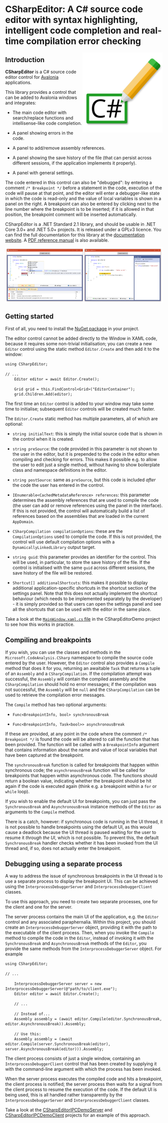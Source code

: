 # CSharpEditor: A C# source code editor with syntax highlighting, intelligent code completion and real-time compilation error checking

<img src="Icon.svg" width="256" align="right">

## Introduction

**CSharpEditor** is a C# source code editor control for [Avalonia](https://github.com/AvaloniaUI/Avalonia) applications.

This library provides a control that can be added to Avalonia windows and integrates:

* The main code editor with search/replace functions and intellisense-like code completion.

* A panel showing errors in the code.

* A panel to add/remove assembly references.

* A panel showing the save history of the file (that can persist across different sessions, if the application implements it properly).

* A panel with general settings.

The code entered in this control can also be "debugged": by entering a comment `/* Breakpoint */` before a statement in the code, execution of the code will pause at that point, and the editor will enter a debugger-like state in which the code is read-only and the value of local variables is shown in a panel on the right. A breakpoint can also be entered by clicking next to the line number where the breakpoint is to be inserted; if it is allowed in that position, the breakpoint comment will be inserted automatically.

CSharpEditor is a .NET Standard 2.1 library, and should be usable in .NET Core 3.0+ and .NET 5.0+ projects. It is released under a GPLv3 licence. You can find the full documentation for this library at the [documentation website](https://arklumpus.github.io/CSharpEditor). A [PDF reference manual](https://arklumpus.github.io/CSharpEditor/CSharpEditor.pdf) is also available.

<p align="center">
<img src="Screenshot.png">
</p>

## Getting started

First of all, you need to install the [NuGet package](https://www.nuget.org/packages/CSharpEditor/) in your project.

The editor control cannot be added directly to the Window in XAML code, because it requires some non-trivial initialisation; you can create a new `Editor` control using the static method `Editor.Create` and then add it to the window:

```CSharp
using CSharpEditor;

// ...
    Editor editor = await Editor.Create();

    Grid grid = this.FindControl<Grid>("EditorContainer");
    grid.Children.Add(editor);
```

The first time an `Editor` control is added to your window may take some time to initialise; subsequent `Editor` controls will be created much faster.

The `Editor.Create` static method has multiple parameters, all of which are optional:

* `string initialText`: this is simply the initial source code that is shown in the control when it is created.

* `string preSource`: the code provided in this parameter is not shown to the user in the editor, but it is prepended to the code in the editor when compiling and checking for errors. This makes it possible e.g. to allow the user to edit just a single method, without having to show boilerplate class and namespace definitions in the editor.

* `string postSource`: same as `preSource`, but this code is included _after_ the code the user has entered in the control.

* `IEnumerable<CachedMetadataReference> references`: this parameter determines the assembly references that are used to compile the code (the user can add or remove references using the panel in the interface). If this is not provided, the control will automatically build a list of references based on the assemblies that are loaded in the current `AppDomain`.

* `CSharpCompilation compilationOptions`: these are the `CompilationOptions` used to compile the code. If this is not provided, the control will use default compilation options with a `DynamicallyLinkedLibrary` output target.

* `string guid`: this parameter provides an identifier for the control. This will be used, in particular, to store the save history of the file. If the control is initialised with the same `guid` across different sessions, the save history of the file will be restored.

* `Shortcut[] additionalShortcuts`: this makes it possible to display additional application-specific shortcuts in the shortcut section of the settings panel. Note that this does not actually implement the shortcut behaviour (which needs to be implemented separately by the developer) - it is simply provided so that users can open the settings panel and see all the shortcuts that can be used with the editor in the same place.

Take a look at the [`MainWindow.xaml.cs` file](https://github.com/arklumpus/CSharpEditor/blob/master/CSharpEditorDemo/MainWindow.axaml.cs) in the CSharpEditorDemo project to see how this works in practice.

## Compiling and breakpoints

If you wish, you can use the classes and methods in the `Microsoft.CodeAnalysis.CSharp` namespace to compile the source code entered by the user. However, the `Editor` control also provides a `Compile` method that does it for you, returning an awaitable `Task` that returns a tuple of an `Assembly` and a `CSharpCompilation`. If the compilation attempt was successful, the `Assembly` will contain the compiled assembly and the `CSharpCompilation` should hold no error messages; if the compilation was not successful, the `Assembly` will be `null` and the `CSharpCompilation` can be used to retrieve the compilation error messages.

The `Compile` method has two optional arguments: 

* `Func<BreakpointInfo, bool> synchronousBreak`

* `Func<BreakpointInfo, Task<bool>> asynchronousBreak`

If these are provided, at any point in the code where the comment `/* Breakpoint */` is found the code will be altered to call the function that has been provided. The function will be called with a `BreakpointInfo` argument that contains information about the name and value of local variables that have been captured at the breakpoint.

The `synchronousBreak` function is called for breakpoints that happen within synchronous code; the `asynchronousBreak` function will be called for breakpoints that happen within asynchronous code. The functions should return a boolean value, indicating whether the breakpoint should be hit again if the code is executed again (think e.g. a breakpoint within a `for` or `while` loop).

If you wish to enable the default UI for breakpoints, you can just pass the `SynchronousBreak` and `AsynchronousBreak` instance methods of the `Editor` as arguments to the `Compile` method.

There is a catch, however: if synchronous code is running in the UI thread, it is not possible to handle breakpoints using the default UI, as this would cause a deadlock because the UI thread is paused waiting for the user to resume it _through the UI_, which is not possible. To prevent this, the default `SynchronousBreak` handler checks whether it has been invoked from the UI thread and, if so, does not actually enter the breakpoint.

## Debugging using a separate process

A way to address the issue of synchronous breakpoints in the UI thread is to use a separate process to display the breakpoint UI. This can be achieved using the `InterprocessDebuggerServer` and `InterprocessDebuggerClient` classes.

To use this approach, you need to create two separate processes, one for the client and one for the server.

The server process contains the main UI of the application, e.g. the `Editor` control and any associated paraphernalia. Within this project, you should create an `InterprocessDebuggerServer` object, providing it with the path to the executable of the client process. Then, when you invoke the `Compile` method to compile the code in the `Editor`, instead of invoking it with the `SynchronousBreak` and `AsynchronousBreak` methods of the `Editor`, you provide the same methods from the `InterprocessDebuggerServer` object. For example

```CSharp
using CSharpEditor;

// ...

    InterprocessDebuggerServer server = new InterprocessDebuggerServer(@"path/to/client.exe");
    Editor editor = await Editor.Create();

    // ...
    
    // Instead of...
    Assembly assembly = (await editor.Compile(editor.SynchronousBreak, editor.AsynchronousBreak)).Assembly;

    // Use this:
    Assembly assembly = (await editor.Compile(server.SynchronousBreak(editor), server.AsynchronousBreak(editor))).Assembly;
```

The client process consists of just a single window, containing an `InterprocessDebuggerClient` control that has been created by supplying it with the command-line argument with which the process has been invoked.

When the server process executes the compiled code and hits a breakpoint, the client process is notified; the server process then waits for a signal from the client process to resume the execution of the code. If the default UI is being used, this is all handled rather transparently by the `InterprocessDebuggerServer` and `InterprocessDebuggerClient` classes.

Take a look at the [CSharpEditorIPCDemoServer](https://github.com/arklumpus/CSharpEditor/blob/master/CSharpEditorIPCDemoServer) and [CSharpEditorIPCDemoClient](https://github.com/arklumpus/CSharpEditor/blob/master/CSharpEditorIPCDemoClient) projects for an example of this approach.